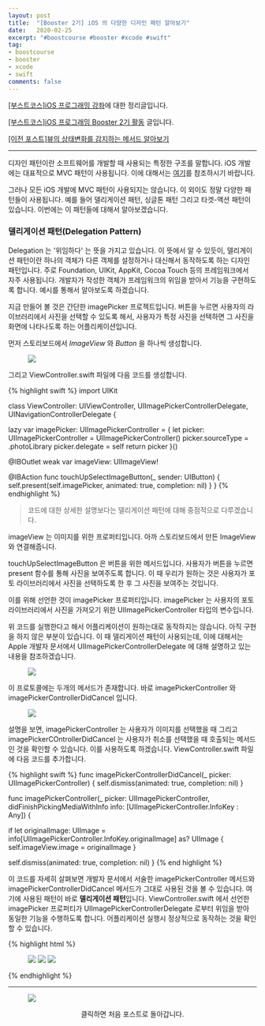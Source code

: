 ```yaml
---
layout: post
title:  "[Booster 2기] iOS 의 다양한 디자인 패턴 알아보기"
date:   2020-02-25
excerpt: "#boostcourse #booster #xcode #swift"
tag:
- boostcourse
- booster
- xcode
- swift
comments: false
---
```


[[부스트코스]iOS 프로그래밍 강좌](https://www.edwith.org/boostcourse-ios/)에 대한 정리글입니다.

[[부스트코스]iOS 프로그래밍 Booster 2기 활동](https://woojin-hwang.github.io/boostcourse-ios/) 글입니다.

[[이전 포스트]뷰의 상태변화를 감지하는 메서드 알아보기](https://woojin-hwang.github.io/view-behavior/)

---

디자인 패턴이란 소프트웨어를 개발할 때 사용되는 특정한 구조를 말합니다. iOS 개발에는 대표적으로 MVC 패턴이 사용됩니다. 이에 대해서는 [여기](https://woojin-hwang.github.io/mvc)를 참조하시기 바랍니다.

그러나 모든 iOS 개발에 MVC 패턴이 사용되지는 않습니다. 이 외이도 정말 다양한 패턴들이 사용됩니다. 예를 들어 델리게이션 패턴, 싱글톤 패턴 그리고 타겟-액션 패턴이 있습니다. 이번에는 이 패턴들에 대해서 알아보겠습니다.

### 델리게이션 패턴(Delegation Pattern)

Delegation 는 '위임하다' 는 뜻을 가지고 있습니다. 이 뜻에서 알 수 있듯이, 델리게이션 패턴이란 하나의 객체가 다른 객체를 설정하거나 대신해서 동작하도록 하는 디자인 패턴입니다. 주로 Foundation, UIKit, AppKit, Cocoa Touch 등의 프레임워크에서 자주 사용됩니다. 개발자가 작성한 객체가 프레임워크의 위임을 받아서 기능을 구현하도록 합니다. 예시를 통해서 알아보도록 하겠습니다.

지금 만들어 볼 것은 간단한 imagePicker 프로젝트입니다. 버튼을 누르면 사용자의 라이브러리에서 사진을 선택할 수 있도록 해서, 사용자가 특정 사진을 선택하면 그 사진을 화면에 나타나도록 하는 어플리케이션입니다.

먼저 스토리보드에서 *ImageView* 와 *Button* 을 하나씩 생성합니다.

<figure>
  <a href="https://raw.githubusercontent.com/woojin-hwang/woojin-hwang.github.io/master/_posts/img/ios-pattern/storyboard.png"><img src="https://raw.githubusercontent.com/woojin-hwang/woojin-hwang.github.io/master/_posts/img/ios-pattern/storyboard.png"></a>
</figure>

그리고 ViewController.swift 파일에 다음 코드를 생성합니다.

{% highlight swift %}
import UIKit

class ViewController: UIViewController, UIImagePickerControllerDelegate, UINavigationControllerDelegate {

  lazy var imagePicker: UIImagePickerController = {
    let picker: UIImagePickerController = UIImagePickerController()
    picker.sourceType = .photoLibrary
    picker.delegate = self
    return picker
  }()

  @IBOutlet weak var imageView: UIImageView!
    
  @IBAction func touchUpSelectImageButton(_ sender: UIButton) {
    self.present(self.imagePicker, animated: true, completion: nil)
  }
}
{% endhighlight %}

> 코드에 대한 상세한 설명보다는 델리게이션 패턴에 대해 중점적으로 다루겠습니다.

imageView 는 이미지를 위한 프로퍼티입니다. 아까 스토리보드에서 만든 ImageView 와 연결해줍니다.

touchUpSelectImageButton 은 버튼을 위한 메서드입니다. 사용자가 버튼을 누르면 present 함수를 통해 사진을 보여주도록 합니다. 이 때 우리가 원하는 것은 사용자가 포토 라이브러리에서 사진을 선택하도록 한 후 그 사진을 보여주는 것입니다.

이를 위해 선언한 것이 imagePicker 프로퍼티입니다. imagePicker 는 사용자의 포토 라이브러리에서 사진을 가져오기 위한 UIImagePickerController 타입의 변수입니다.

위 코드를 실행한다고 해서 어플리케이션이 원하는대로 동작하지는 않습니다. 아직 구현을 하지 않은 부분이 있습니다. 이 때 델리게이션 패턴이 사용되는데, 이에 대해서는 Apple 개발자 문서에서 UIImagePickerControllerDelegate 에 대해 설명하고 있는 내용을 참조하겠습니다.

<figure>
  <a href="https://raw.githubusercontent.com/woojin-hwang/woojin-hwang.github.io/master/_posts/img/ios-pattern/guide1.png"><img src="https://raw.githubusercontent.com/woojin-hwang/woojin-hwang.github.io/master/_posts/img/ios-pattern/guide1.png"></a>
</figure>

이 프로토콜에는 두개의 메서드가 존재합니다. 바로 imagePickerController 와 imagePickerControllerDidCancel 입니다.

<figure>
  <a href="https://raw.githubusercontent.com/woojin-hwang/woojin-hwang.github.io/master/_posts/img/ios-pattern/guide2.png"><img src="https://raw.githubusercontent.com/woojin-hwang/woojin-hwang.github.io/master/_posts/img/ios-pattern/guide2.png"></a>
</figure>

설명을 보면, imagePickerController 는 사용자가 이미지를 선택했을 때 그리고 imagePickerCOntrollerDidCancel 는 사용자가 취소를 선택했을 때 호출되는 메서드인 것을 확인할 수 있습니다. 이를 사용하도록 하겠습니다. ViewController.swift 파일에 다음 코드를 추가합니다.

{% highlight swift %}
func imagePickerControllerDidCancel(_ picker: UIImagePickerController) {
    self.dismiss(animated: true, completion: nil)
}
    
func imagePickerController(_ picker: UIImagePickerController, didFinishPickingMediaWithInfo info: [UIImagePickerController.InfoKey : Any]) {
        
  if let originalImage: UIImage = info[UIImagePickerController.InfoKey.originalImage] as? UIImage {
    self.imageView.image = originalImage
  }
        
  self.dismiss(animated: true, completion: nil)
}
{% end highlight %}

이 코드를 자세히 살펴보면 개발자 문서에서 서술한 imagePickerController 메서드와 imagePickerControllerDidCancel 메서드가 그대로 사용된 것을 볼 수 있습니다. 여기에 사용된 패턴이 바로 **델리게이션 패턴**입니다. ViewController.swift 에서 선언한 imagePicker 프로퍼티가 UIImagePickerControllerDelegate 로부터 위임을 받아 동일한 기능을 수행하도록 합니다. 어플리케이션 실행시 정상적으로 동작하는 것을 확인할 수 있습니다.

{% highlight html %}
<figure class="third">
	<img src="https://raw.githubusercontent.com/woojin-hwang/woojin-hwang.github.io/master/_posts/img/ios-pattern/app1.png">
	<img src="https://raw.githubusercontent.com/woojin-hwang/woojin-hwang.github.io/master/_posts/img/ios-pattern/app2.png">
	<img src="https://raw.githubusercontent.com/woojin-hwang/woojin-hwang.github.io/master/_posts/img/ios-pattern/app3.png">
</figure>
{% endhighlight %}



---

<figure>
  <a href="https://woojin-hwang.github.io/boostcourse-ios/"><img src="https://raw.githubusercontent.com/woojin-hwang/woojin-hwang.github.io/master/_posts/img/boostcourse/tag.jpg"></a>
</figure>
<center>클릭하면 처음 포스트로 돌아갑니다.</center>